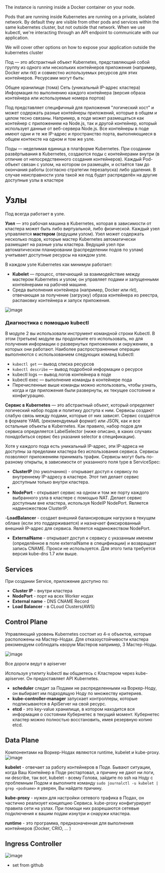 The instance is running inside a Docker container on your node.

Pods that are running inside Kubernetes are running on a private, isolated network. By default they are visible from other pods and services within the same kubernetes cluster, but not outside that network. When we use kubectl, we're interacting through an API endpoint to communicate with our application.

We will cover other options on how to expose your application outside the kubernetes cluster

Под — это абстрактный объект Kubernetes, представляющий собой группу из одного или нескольких контейнеров приложения (например, Docker или rkt) и совместно используемых ресурсов для этих контейнеров. Ресурсами могут быть:

Общее хранилище (тома)
Сеть (уникальный IP-адрес кластера)
Информация по выполнению каждого контейнера (версия образа контейнера или используемые номера портов)

Под представляет специфичный для приложения "логический хост" и может содержать разные контейнеры приложений, которые в общем и целом тесно связаны. Например, в поде может размещаться как контейнер с приложением на Node.js, так и другой контейнер, который использует данные от веб-сервера Node.js. Все контейнеры в поде имеют одни и те же IP-адрес и пространство порта, выполняющиеся в общем контексте на одном и том же узле.

Поды — неделимая единица в платформе Kubernetes. При создании развёртывания в Kubernetes, создаются поды с контейнерами внутри (в отличие от непосредственного создания контейнеров). Каждый Pod-объект связан с узлом, на котором он размещён, и остаётся там до окончания работы (согласно стратегии перезапуска) либо удаления. В случае неисправности узла такой же под будет распределён на другие доступные узлы в кластере

# Узлы
Под всегда работает в узле. 

**Узел** — это рабочая машина в Kubernetes, которая в зависимости от кластера может быть либо виртуальной, либо физической. Каждый узел управляется **мастером** (ведущим узлом). Узел может содержать несколько подов, которые мастер Kubernetes автоматически размещает на разные узлы кластера. Ведущий узел при автоматическом планировании (распределении подов по узлам) учитывает доступные ресурсы на каждом узле.

В каждом узле Kubernetes как минимум работает:

- **Kubelet** — процесс, отвечающий за взаимодействие между мастером Kubernetes и узлом; он управляет подами и запущенными контейнерами на рабочей машине.
- Среда выполнения контейнера (например, Docker или rkt), отвечающая за получение (загрузку) образа контейнера из реестра, распаковку контейнера и запуск приложения.

![image](https://user-images.githubusercontent.com/79608549/152444351-2cb0ac5b-85e5-489a-bcfe-1af89091fc4d.png)

### Диагностика с помощью kubectl
В модуле 2 вы использовали инструмент командной строки Kubectl. В этом (третьем) модуле вы продолжите его использовать, но для получения информации о развернутых приложениях и окружениях, в которых они работают. Наиболее распространенные операции выполняются с использованием следующих команд kubectl:

- ``kubectl get`` — вывод списка ресурсов
- ``kubectl describe`` — вывод подробной информации о ресурсе
- kubectl logs — вывод логов контейнера в поде
- kubectl exec — выполнение команды в контейнере пода
- Перечисленные выше команды можно использовать, чтобы узнать, когда и где приложения были развернуты, их текущее состояние и конфигурацию.


**Сервис в Kubernetes** — это абстрактный объект, который определяет логический набор подов и политику доступа к ним. Сервисы создают слабую связь между подами, которые от них зависят. Сервис создаётся в формате YAML (рекомендуемый формат) или JSON, как и все остальные объекты в Kubernetes. Как правило, набор подов для сервиса определяется LabelSelector (ниже описано, в каких случаях понадобиться сервис без указания selector в спецификации).

Хотя у каждого пода есть уникальный IP-адрес, эти IP-адреса не доступны за пределами кластера без использования сервиса. Сервисы позволяют приложениям принимать трафик. Сервисы могут быть по-разному открыты, в зависимости от указанного поля type в ServiceSpec:

- **ClusterIP** (по умолчанию) - открывает доступ к сервису по внутреннему IP-адресу в кластере. Этот тип делает сервис доступным только внутри кластера.
-
- **NodePort** - открывает сервис на одном и том же порту каждого выбранного узла в кластере с помощью NAT. Делает сервис доступным вне кластера, используя NodeIP NodePort. Является надмножеством ClusterIP.
  
-**LoadBalancer** - создает внешний балансировщик нагрузки в текущем облаке (если это поддерживается) и назначает фиксированный внешний IP-адрес для сервиса. Является надмножеством NodePort.
- **ExternalName** - открывает доступ к сервису с указанным именем (определённое в поле externalName в спецификации) и возвращает запись CNAME. Прокси не используется. Для этого типа требуется версия kube-dns 1.7 или выше.

## Services

При создании Service, приложение доступно по:

- **Cluster IP** - внутри кластера
- **NodePort** - порт на всех Worker нодах
- **External name** - DNS CNAME Record
- **Load Balancer** - в CLoud Clusters(AWS)

## Control Plane
Управляющий уровень Kubernetes состоит из 4-х объектов, которые расположены на Мастер-Нодах. Для отказоустойчивости кластера рекомендуем соблюдать кворум Мастеров например, 3 Мастер-Ноды.

![image](https://user-images.githubusercontent.com/79608549/209569662-364a7f24-27e4-4e1b-8f88-64e8ed67ba0c.png)

Все дороги ведут в apiserver

Используя утилиту kubectl вы общаетесь с Кластером через kube-apiserver. Он предоставляет API Kubernetes.

- **scheduler** следит за Подами не распределенными на Воркер-Ноду, он выбирает им подходящую Ноду по множеству критериев.
- **kube-controller-manager** запускает контроллеры, которые подписываются в ApiServer на свой ресурс.
- **etcd** - это key-value хранилище, в котором находится вся информация о состоянии Кубернетес в текущий момент. Кубернетес кластер можно полностью восстановить, имея резервную копию etcd.
  

## Data Plane
Компонентами на Воркер-Нодах являются runtime, kubelet и kube-proxy.
![image](https://user-images.githubusercontent.com/79608549/209569972-2de52eb1-80a6-4fd0-8ecc-8fb2610774f9.png)

**kubelet** - отвечает за работу контейнеров в Поде. Бывают ситуации, когда Ваш Контейнер в Поде рестартовал, а причину не дают ни логи, ни describe, так вот, kubelet - всему Голова, зайдите по ssh на Ноду с проблемным Подом и выполните команду ```sudo journalctl -u kubelet | grep <podname>``` я уверен, Вы найдете причину.
  
**kube-proxy** - нужен для настройки сетевого трафика в Подах, он частично реализует концепцию Сервиса. kube-proxy конфигурирует правила сети на узлах. При помощи них разрешаются сетевые подключения к вашим подам изнутри и снаружи кластера.

**runtime** - это программа, предназначенная для выполнения контейнеров (Docker, CRIO, ... )


## Ingress Controller

![image](https://user-images.githubusercontent.com/79608549/152692227-2c82ddc5-7061-463a-8aeb-d98a22bb7759.png)

- set from github

